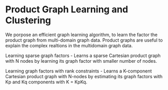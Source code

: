# Product Graph Learning and Clustering

We porpose an efficient graph learning algorithm, to learn the factor the product graph from multi-domain graph data.
Product graphs are useful to explain the complex realtions in the multidomain graph data.

Learning sparse graph factors - Learns a sparse Cartesian product graph with N nodes by learning its graph factor with smaller number of nodes.

Learning graph factors with rank constraints - Learns a K-component Cartesian product graph with N-nodes by estimating its graph factors with Kp and Kq components with K = KpKq.


